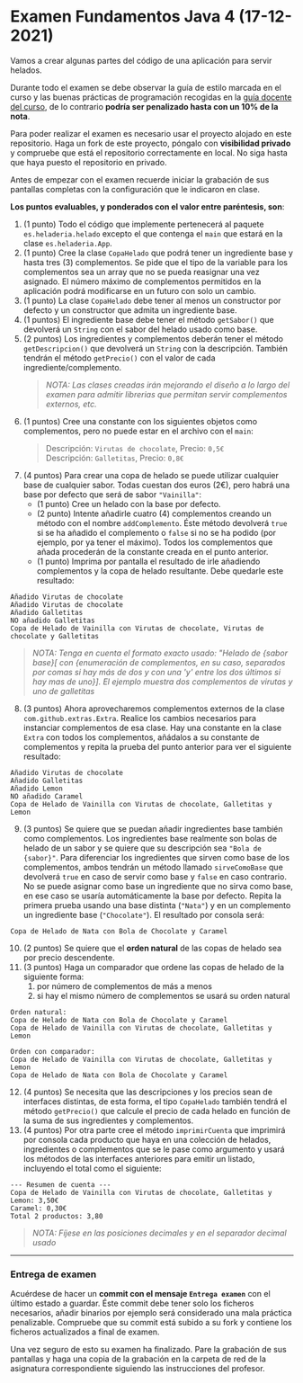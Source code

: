 # Examen Fundamentos Java 4 (17-12-2021)

Vamos a crear algunas partes del código de una aplicación para servir helados.  

Durante todo el examen se debe observar la guía de estilo marcada en el curso y las buenas prácticas de programación recogidas en la [guía docente del curso](https://ui-e86ee3ebf18c4ae32659678f651a2250.institutomilitar.com/file-upload/JQZCAjp3u3PptrNaX/Gu%C3%ADa%20Docente%20Curso%20XLIV%20DIM.pdf), de lo contrario **podría ser penalizado hasta con un 10% de la nota**.  

Para poder realizar el examen es necesario usar el proyecto alojado en este repositorio. Haga un fork de este proyecto, póngalo con **visibilidad privado** y compruebe que está el repositorio correctamente en local. No siga hasta que haya puesto el repositorio en privado.  

Antes de empezar con el examen recuerde iniciar la grabación de sus pantallas completas con la configuración que le indicaron en clase.  

**Los puntos evaluables, y ponderados con el valor entre paréntesis, son**:

1. (1 punto) Todo el código que implemente pertenecerá al paquete `es.heladeria.helado` excepto el que contenga el `main` que estará en la clase `es.heladeria.App`.
1. (1 punto) Cree la clase `CopaHelado` que podrá tener un ingrediente base y hasta tres (3) complementos. Se pide que el tipo de la variable para los complementos sea un array que no se pueda reasignar una vez asignado. El número máximo de complementos permitidos en la aplicación podrá modificarse en un futuro con solo un cambio.
1. (1 punto) La clase `CopaHelado` debe tener al menos un constructor por defecto y un constructor que admita un ingrediente base.
1. (1 puntos) El ingrediente base debe tener el método `getSabor()` que devolverá un `String` con el sabor del helado usado como base.
1. (2 puntos) Los ingredientes y complementos deberán tener el método `getDescripcion()` que devolverá un `String` con la descripción. También tendrán el método `getPrecio()` con el valor de cada ingrediente/complemento.
   > *NOTA: Las clases creadas irán mejorando el diseño a lo largo del examen para admitir librerias que permitan servir complementos externos, etc.*  
1. (1 puntos) Cree una constante con los siguientes objetos como complementos, pero no puede estar en el archivo con el `main`:
   > Descripción: `Virutas de chocolate`, Precio: `0,5€`  
     Descripción: `Galletitas`, Precio: `0,8€`  
1. (4 puntos) Para crear una copa de helado se puede utilizar cualquier base de cualquier sabor. Todas cuestan dos euros (2€), pero habrá una base por defecto que será de sabor `"Vainilla"`:  
    * (1 punto) Cree un helado con la base por defecto.
    * (2 punto) Intente añadirle cuatro (4) complementos creando un método con el nombre `addComplemento`. Éste método devolverá `true` si se ha añadido el complemento o `false` si no se ha podido (por ejemplo, por ya tener el máximo). Todos los complementos que añada procederán de la constante creada en el punto anterior.
    * (1 punto) Imprima por pantalla el resultado de irle añadiendo complementos y la copa de helado resultante. Debe quedarle este resultado:
```
Añadido Virutas de chocolate
Añadido Virutas de chocolate
Añadido Galletitas
NO añadido Galletitas
Copa de Helado de Vainilla con Virutas de chocolate, Virutas de chocolate y Galletitas
```
  > *NOTA: Tenga en cuenta el formato exacto usado: "Helado de {sabor base}[ con {enumeración de complementos, en su caso, separados por comas si hay más de dos y con una 'y' entre los dos últimos si hay mas de uno}]. El ejemplo muestra dos complementos de virutas y uno de galletitas*
8. (3 puntos) Ahora aprovecharemos complementos externos de la clase `com.github.extras.Extra`. Realice los cambios necesarios para instanciar complementos de esa clase. Hay una constante en la clase `Extra` con todos los complementos, añádalos a su constante de complementos y repita la prueba del punto anterior para ver el siguiente resultado:
```
Añadido Virutas de chocolate
Añadido Galletitas
Añadido Lemon
NO añadido Caramel
Copa de Helado de Vainilla con Virutas de chocolate, Galletitas y Lemon
```
9. (3 puntos) Se quiere que se puedan añadir ingredientes base también como complementos. Los ingredientes base realmente son bolas de helado de un sabor y se quiere que su descripción sea `"Bola de {sabor}"`. Para diferenciar los ingredientes que sirven como base de los complementos, ambos tendrán un método llamado `sirveComoBase` que devolverá `true` en caso de servir como base y `false` en caso contrario. No se puede asignar como base un ingrediente que no sirva como base, en ese caso se usaría  automáticamente la base por defecto. Repita la primera prueba usando una base distinta (`"Nata"`) y en un complemento un ingrediente base (`"Chocolate"`). El resultado por consola será:  
```
Copa de Helado de Nata con Bola de Chocolate y Caramel
```
10. (2 puntos) Se quiere que el **orden natural** de las copas de helado sea por precio descendente.
1. (3 puntos) Haga un comparador que ordene las copas de helado de la siguiente forma:
    1. por número de complementos de más a menos  
    1. si hay el mismo número de complementos se usará su orden natural  
```
Orden natural:
Copa de Helado de Nata con Bola de Chocolate y Caramel
Copa de Helado de Vainilla con Virutas de chocolate, Galletitas y Lemon

Orden con comparador:
Copa de Helado de Vainilla con Virutas de chocolate, Galletitas y Lemon
Copa de Helado de Nata con Bola de Chocolate y Caramel
```
12. (4 puntos) Se necesita que las descripciones y los precios sean de interfaces distintas, de esta forma, el tipo `CopaHelado` también tendrá el método `getPrecio()` que calcule el precio de cada helado en función de la suma de sus ingredientes y complementos.
1. (4 puntos) Por otra parte cree el método `imprimirCuenta` que imprimirá por consola cada producto que haya en una colección de helados, ingredientes o complementos que se le pase como argumento y usará los métodos de las interfaces anteriores para emitir un listado, incluyendo el total como el siguiente:  
```
--- Resumen de cuenta ---
Copa de Helado de Vainilla con Virutas de chocolate, Galletitas y Lemon: 3,50€
Caramel: 0,30€
Total 2 productos: 3,80
```
  
> *NOTA: Fíjese en las posiciones decimales y en el separador decimal usado*  

<hr>

### Entrega de examen
Acuérdese de hacer un **commit con el mensaje `Entrega examen`** con el último estado a guardar. Éste commit debe tener solo los ficheros necesarios, añadir binarios por ejemplo será considerado una mala práctica penalizable. Compruebe que su commit está subido a su fork y contiene los ficheros actualizados a final de examen.  

Una vez seguro de esto su examen ha finalizado. Pare la grabación de sus pantallas y haga una copia de la grabación en la carpeta de red de la asignatura correspondiente siguiendo las instrucciones del profesor.
